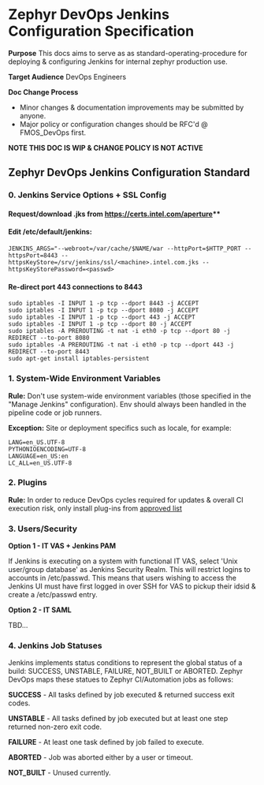 # Zephyr DevOps Jenkins Configuration Specification
**Purpose**
This docs aims to serve as as standard-operating-procedure for deploying & configuring Jenkins for internal zephyr production use.

**Target Audience**
DevOps Engineers

**Doc Change Process**
* Minor changes & documentation improvements may be submitted by anyone. 
* Major policy or configuration changes should be RFC'd @ FMOS_DevOps first.

**NOTE THIS DOC IS WIP & CHANGE POLICY IS NOT ACTIVE**

## Zephyr DevOps Jenkins Configuration Standard

### 0. Jenkins Service Options + SSL Config

#### Request/download .jks from https://certs.intel.com/aperture**

#### Edit /etc/default/jenkins:

    JENKINS_ARGS="--webroot=/var/cache/$NAME/war --httpPort=$HTTP_PORT --httpsPort=8443 --httpsKeyStore=/srv/jenkins/ssl/<machine>.intel.com.jks --httpsKeyStorePassword=<passwd>

#### Re-direct port 443 connections to 8443
    sudo iptables -I INPUT 1 -p tcp --dport 8443 -j ACCEPT
    sudo iptables -I INPUT 1 -p tcp --dport 8080 -j ACCEPT
    sudo iptables -I INPUT 1 -p tcp --dport 443 -j ACCEPT
    sudo iptables -I INPUT 1 -p tcp --dport 80 -j ACCEPT
    sudo iptables -A PREROUTING -t nat -i eth0 -p tcp --dport 80 -j REDIRECT --to-port 8080
    sudo iptables -A PREROUTING -t nat -i eth0 -p tcp --dport 443 -j REDIRECT --to-port 8443
    sudo apt-get install iptables-persistent

### 1. System-Wide Environment Variables

**Rule:** Don't use system-wide environment variables (those specified in the "Manage Jenkins" configuration). Env should always been handled in the pipeline code or job runners.

**Exception:** Site or deployment specifics such as locale, for example:
~~~~
LANG=en_US.UTF-8
PYTHONIOENCODING=UTF-8
LANGUAGE=en_US:en
LC_ALL=en_US.UTF-8
~~~~

### 2. Plugins

**Rule:** In order to reduce DevOps cycles required for updates & overall CI execution risk, only install plug-ins from [approved list](https://gitlab.devtools.intel.com/zephyrproject-rtos/devops/infrastructure/ansible-playbooks/-/blob/current/jenkins-plugins.yaml)

### 3. Users/Security

**Option 1 - IT VAS + Jenkins PAM**

If Jenkins is executing on a system with functional IT VAS, select 'Unix user/group database' as Jenkins Security Realm. This will restrict logins to accounts in /etc/passwd. This means that users wishing to access the Jenkins UI must have first logged in over SSH for VAS to pickup their idsid & create a /etc/passwd entry.

**Option 2 - IT SAML**

TBD...

### 4. Jenkins Job Statuses

Jenkins implements status conditions to represent the global status of a build: SUCCESS, UNSTABLE, FAILURE, NOT_BUILT or ABORTED. Zephyr DevOps maps these statues to Zephyr CI/Automation jobs as follows:

**SUCCESS** - All tasks defined by job executed & returned success exit codes.

**UNSTABLE** - All tasks defined by job executed but at least one step returned non-zero exit code.

**FAILURE** - At least one task defined by job failed to execute.

**ABORTED** - Job was aborted either by a user or timeout.

**NOT_BUILT** - Unused currently.